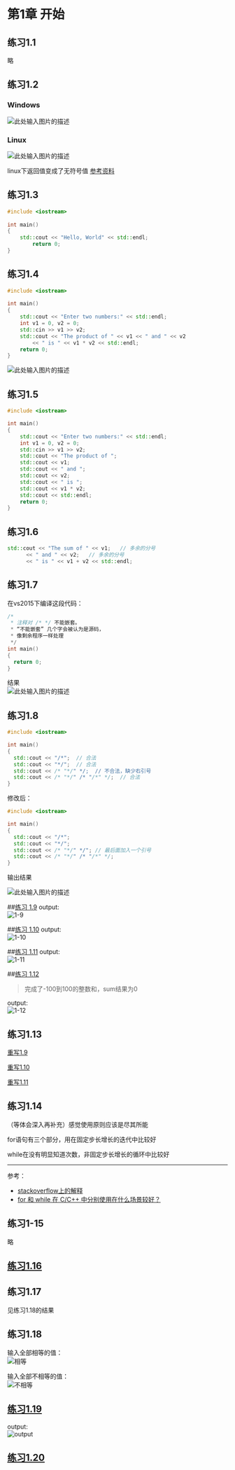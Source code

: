 # 第1章 开始

## 练习1.1
略

## 练习1.2
### Windows
![此处输入图片的描述][1]

### Linux
![此处输入图片的描述][2]

linux下返回值变成了无符号值
[参考资料][3]

## 练习1.3
```cpp
#include <iostream>
    
int main()
{
    std::cout << "Hello, World" << std::endl;
        return 0;
}
```

## 练习1.4
```cpp
#include <iostream>
    
int main()
{
    std::cout << "Enter two numbers:" << std::endl;
    int v1 = 0, v2 = 0;
    std::cin >> v1 >> v2;
    std::cout << "The product of " << v1 << " and " << v2
        << " is " << v1 * v2 << std::endl;
    return 0;
}
```
![此处输入图片的描述][4]

## 练习1.5
```cpp
#include <iostream>

int main()
{
    std::cout << "Enter two numbers:" << std::endl;
    int v1 = 0, v2 = 0;
    std::cin >> v1 >> v2;
    std::cout << "The product of ";
    std::cout << v1;
    std::cout << " and ";
    std::cout << v2;
    std::cout << " is ";
    std::cout << v1 * v2;
    std::cout << std::endl;
    return 0;
}
```

## 练习1.6
```cpp
std::cout << "The sum of " << v1;   // 多余的分号
      << " and " << v2;   // 多余的分号
      << " is " << v1 + v2 << std::endl;    
```

## 练习1.7
在vs2015下编译这段代码：
```cpp
/*
 * 注释对 /* */ 不能嵌套。
 * “不能嵌套” 几个字会被认为是源码，
 * 像剩余程序一样处理
 */
int main()
{
  return 0;
}
```
结果  
![此处输入图片的描述][5]

## 练习1.8
```cpp
#include <iostream>

int main()
{
  std::cout << "/*";  // 合法
  std::cout << "*/";  // 合法
  std::cout << /* "*/" */;  // 不合法，缺少右引号
  std::cout << /* "*/" /* "/*" */;  // 合法
}
```
修改后：
```cpp
#include <iostream>

int main()
{
  std::cout << "/*";
  std::cout << "*/";
  std::cout << /* "*/" */"; // 最后面加入一个引号
  std::cout << /* "*/" /* "/*" */;
}
```
输出结果

![此处输入图片的描述][6]

##[练习 1.9](1-9.cpp)
output:  
![1-9](https://raw.githubusercontent.com/790854836/cpp-primer-5th/master/img/ch01/1-9-output.png)

##[练习 1.10](1-10.cpp)
output:  
![1-10](https://raw.githubusercontent.com/790854836/cpp-primer-5th/master/img/ch01/1-10-output.png)

##[练习 1.11](1-11.cpp)
output:  
![1-11](https://raw.githubusercontent.com/790854836/cpp-primer-5th/master/img/ch01/1-11-output.png)

##[练习 1.12](1-12.cpp)
> 完成了-100到100的整数和，sum结果为0

output:  
![1-12](https://raw.githubusercontent.com/790854836/cpp-primer-5th/master/img/ch01/1-12-output.png)

## 练习1.13
[重写1.9](1-13-1.cpp)

[重写1.10](1-13-2.cpp)

[重写1.11](1-13-3.cpp)

## 练习1.14
（等体会深入再补充）感觉使用原则应该是尽其所能

for语句有三个部分，用在固定步长增长的迭代中比较好

while在没有明显知道次数，非固定步长增长的循环中比较好

***
参考：
* [stackoverflow上的解释](http://stackoverflow.com/questions/2950931/for-vs-while-in-c-programming)
* [for 和 while 在 C/C++ 中分别使用在什么场景较好？](https://www.zhihu.com/question/25101246)

## 练习1-15
略

## [练习1.16](1-16.cpp)

## 练习1.17
见练习1.18的结果

## 练习1.18
输入全部相等的值：  
![相等](https://raw.githubusercontent.com/790854836/cpp-primer-5th/master/img/ch01/1-18-repeat-output.png)

输入全部不相等的值：  
![不相等](https://raw.githubusercontent.com/790854836/cpp-primer-5th/master/img/ch01/1-18-no-repeat-output.png)

## [练习1.19](1-19.cpp)
output:  
![output](https://raw.githubusercontent.com/790854836/cpp-primer-5th/master/img/ch01/1-19-output.png)

## [练习1.20](1-20)




  [1]: https://raw.githubusercontent.com/790854836/cpp-primer-5th/master/img/ch01/1-2-windows.png
  [2]: https://raw.githubusercontent.com/790854836/cpp-primer-5th/master/img/ch01/1-2-linux.png
  [3]: http://www.jb51.net/article/73377.htm
  [4]: https://raw.githubusercontent.com/790854836/cpp-primer-5th/master/img/ch01/1-4-output.png
  [5]: https://raw.githubusercontent.com/790854836/cpp-primer-5th/master/img/ch01/1-7-error-msg.png
  [6]: https://raw.githubusercontent.com/790854836/cpp-primer-5th/master/img/ch01/1-8-output.png